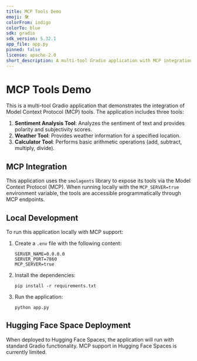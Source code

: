 ```yaml
---
title: MCP Tools Demo
emoji: 🛠️
colorFrom: indigo
colorTo: blue
sdk: gradio
sdk_version: 5.32.1
app_file: app.py
pinned: false
license: apache-2.0
short_description: A multi-tool Gradio application with MCP integration
---
```


# MCP Tools Demo

This is a multi-tool Gradio application that demonstrates the integration of Model Context Protocol (MCP) tools. The application includes three tools:

1. **Sentiment Analysis Tool**: Analyzes the sentiment of text and provides polarity and subjectivity scores.
2. **Weather Tool**: Provides weather information for a specified location.
3. **Calculator Tool**: Performs basic arithmetic operations (add, subtract, multiply, divide).

## MCP Integration

This application uses the `smolagents` library to expose its tools via the Model Context Protocol (MCP). When running locally with the `MCP_SERVER=true` environment variable, the tools are accessible programmatically through MCP endpoints.

## Local Development

To run this application locally with MCP support:

1. Create a `.env` file with the following content:
   ```
   SERVER_NAME=0.0.0.0
   SERVER_PORT=7860
   MCP_SERVER=true
   ```

2. Install the dependencies:
   ```
   pip install -r requirements.txt
   ```

3. Run the application:
   ```
   python app.py
   ```

## Hugging Face Space Deployment

When deployed to Hugging Face Spaces, the application will run with standard Gradio functionality. MCP support in Hugging Face Spaces is currently limited.
